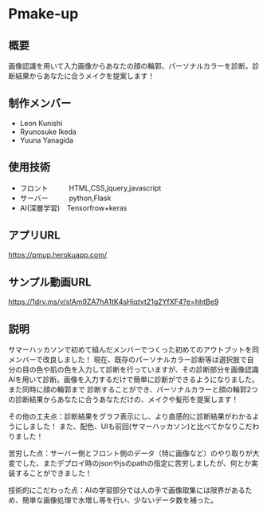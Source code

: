 # Pmake-up

## 概要
画像認識を用いて入力画像からあなたの顔の輪郭、パーソナルカラーを診断。診断結果からあなたに合うメイクを提案します！

## 制作メンバー
- Leon Kunishi
- Ryunosuke Ikeda
- Yuuna Yanagida

## 使用技術
- フロント　　　HTML,CSS,jquery,javascript
- サーバー　　　python,Flask
- AI(深層学習)　Tensorfrow+keras

## アプリURL
https://pmup.herokuapp.com/

## サンプル動画URL
https://1drv.ms/v/s!Am9ZA7hA1tK4sHiqtvt21g2YfXF4?e=hhtBe9



## 説明
サマーハッカソンで初めて組んだメンバーでつくった初めてのアウトプットを同メンバーで改良しました！
現在、既存のパーソナルカラー診断等は選択肢で自分の目の色や肌の色を入力して診断を行っていますが、その診断部分を画像認識AIを用いて診断。画像を入力するだけで簡単に診断ができるようになりました。また同時に顔の輪郭まで
診断することができ、パーソナルカラーと顔の輪郭2つの診断結果からあなたに合うあなただけの、メイクや髪形を提案します！

その他の工夫点：診断結果をグラフ表示にし、より直感的に診断結果がわかるようにしました！
また、配色、UIも前回(サマーハッカソン)と比べてかなりこだわりました！

苦労した点：サーバー側とフロント側のデータ（特に画像など）のやり取りが大変でした、またデプロイ時のjsonやjsのpathの指定に苦労しましたが、何とか実装することができました！

技術的にこだわった点：AIの学習部分では人の手で画像取集には限界があるため、簡単な画像処理で水増し等を行い、少ないデータ数を補った。


